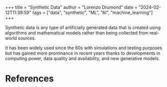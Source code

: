 +++
title = "Synthetic Data"
author = "Lorenzo Drumond"
date = "2024-02-12T11:39:59"
tags = ["data",  "synthetic",  "ML",  "AI",  "machine_learning"]
+++


Synthetic data is any type of artificially generated data that is created using algorithms and mathematical models rather than being collected from real-world sources.

It has been widely used since the 60s with simulations and testing purposes but has gained more prominance in recent years thanks to developments in computing power, data quality and availability, and new generative models.


# References
